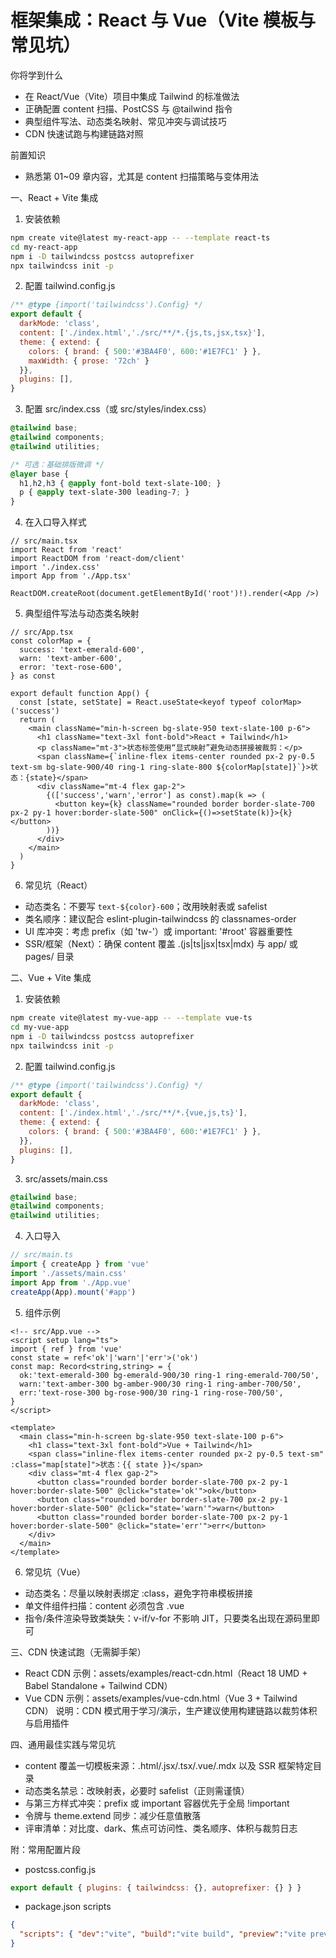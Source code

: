 # 框架集成：React 与 Vue（Vite 模板与常见坑）

你将学到什么
- 在 React/Vue（Vite）项目中集成 Tailwind 的标准做法
- 正确配置 content 扫描、PostCSS 与 @tailwind 指令
- 典型组件写法、动态类名映射、常见冲突与调试技巧
- CDN 快速试跑与构建链路对照

前置知识
- 熟悉第 01~09 章内容，尤其是 content 扫描策略与变体用法

一、React + Vite 集成
1) 安装依赖
```bash
npm create vite@latest my-react-app -- --template react-ts
cd my-react-app
npm i -D tailwindcss postcss autoprefixer
npx tailwindcss init -p
```

2) 配置 tailwind.config.js
```js
/** @type {import('tailwindcss').Config} */
export default {
  darkMode: 'class',
  content: ['./index.html','./src/**/*.{js,ts,jsx,tsx}'],
  theme: { extend: {
    colors: { brand: { 500:'#3BA4F0', 600:'#1E7FC1' } },
    maxWidth: { prose: '72ch' }
  }},
  plugins: [],
}
```

3) 配置 src/index.css（或 src/styles/index.css）
```css
@tailwind base;
@tailwind components;
@tailwind utilities;

/* 可选：基础排版微调 */
@layer base {
  h1,h2,h3 { @apply font-bold text-slate-100; }
  p { @apply text-slate-300 leading-7; }
}
```

4) 在入口导入样式
```tsx
// src/main.tsx
import React from 'react'
import ReactDOM from 'react-dom/client'
import './index.css'
import App from './App.tsx'

ReactDOM.createRoot(document.getElementById('root')!).render(<App />)
```

5) 典型组件写法与动态类名映射
```tsx
// src/App.tsx
const colorMap = {
  success: 'text-emerald-600',
  warn: 'text-amber-600',
  error: 'text-rose-600',
} as const

export default function App() {
  const [state, setState] = React.useState<keyof typeof colorMap>('success')
  return (
    <main className="min-h-screen bg-slate-950 text-slate-100 p-6">
      <h1 className="text-3xl font-bold">React + Tailwind</h1>
      <p className="mt-3">状态标签使用“显式映射”避免动态拼接被裁剪：</p>
      <span className={`inline-flex items-center rounded px-2 py-0.5 text-sm bg-slate-900/40 ring-1 ring-slate-800 ${colorMap[state]}`}>状态：{state}</span>
      <div className="mt-4 flex gap-2">
        {(['success','warn','error'] as const).map(k => (
          <button key={k} className="rounded border border-slate-700 px-2 py-1 hover:border-slate-500" onClick={()=>setState(k)}>{k}</button>
        ))}
      </div>
    </main>
  )
}
```

6) 常见坑（React）
- 动态类名：不要写 `text-${color}-600`；改用映射表或 safelist
- 类名顺序：建议配合 eslint-plugin-tailwindcss 的 classnames-order
- UI 库冲突：考虑 prefix（如 'tw-'）或 important: '#root' 容器重要性
- SSR/框架（Next）：确保 content 覆盖 .(js|ts|jsx|tsx|mdx) 与 app/ 或 pages/ 目录

二、Vue + Vite 集成
1) 安装依赖
```bash
npm create vite@latest my-vue-app -- --template vue-ts
cd my-vue-app
npm i -D tailwindcss postcss autoprefixer
npx tailwindcss init -p
```

2) 配置 tailwind.config.js
```js
/** @type {import('tailwindcss').Config} */
export default {
  darkMode: 'class',
  content: ['./index.html','./src/**/*.{vue,js,ts}'],
  theme: { extend: {
    colors: { brand: { 500:'#3BA4F0', 600:'#1E7FC1' } },
  }},
  plugins: [],
}
```

3) src/assets/main.css
```css
@tailwind base;
@tailwind components;
@tailwind utilities;
```

4) 入口导入
```ts
// src/main.ts
import { createApp } from 'vue'
import './assets/main.css'
import App from './App.vue'
createApp(App).mount('#app')
```

5) 组件示例
```vue
<!-- src/App.vue -->
<script setup lang="ts">
import { ref } from 'vue'
const state = ref<'ok'|'warn'|'err'>('ok')
const map: Record<string,string> = {
  ok:'text-emerald-300 bg-emerald-900/30 ring-1 ring-emerald-700/50',
  warn:'text-amber-300 bg-amber-900/30 ring-1 ring-amber-700/50',
  err:'text-rose-300 bg-rose-900/30 ring-1 ring-rose-700/50',
}
</script>

<template>
  <main class="min-h-screen bg-slate-950 text-slate-100 p-6">
    <h1 class="text-3xl font-bold">Vue + Tailwind</h1>
    <span class="inline-flex items-center rounded px-2 py-0.5 text-sm" :class="map[state]">状态：{{ state }}</span>
    <div class="mt-4 flex gap-2">
      <button class="rounded border border-slate-700 px-2 py-1 hover:border-slate-500" @click="state='ok'">ok</button>
      <button class="rounded border border-slate-700 px-2 py-1 hover:border-slate-500" @click="state='warn'">warn</button>
      <button class="rounded border border-slate-700 px-2 py-1 hover:border-slate-500" @click="state='err'">err</button>
    </div>
  </main>
</template>
```

6) 常见坑（Vue）
- 动态类名：尽量以映射表绑定 :class，避免字符串模板拼接
- 单文件组件扫描：content 必须包含 .vue
- 指令/条件渲染导致类缺失：v-if/v-for 不影响 JIT，只要类名出现在源码里即可

三、CDN 快速试跑（无需脚手架）
- React CDN 示例：assets/examples/react-cdn.html（React 18 UMD + Babel Standalone + Tailwind CDN）
- Vue CDN 示例：assets/examples/vue-cdn.html（Vue 3 + Tailwind CDN）
说明：CDN 模式用于学习/演示，生产建议使用构建链路以裁剪体积与启用插件

四、通用最佳实践与常见坑
- content 覆盖一切模板来源：.html/.jsx/.tsx/.vue/.mdx 以及 SSR 框架特定目录
- 动态类名禁忌：改映射表，必要时 safelist（正则需谨慎）
- 与第三方样式冲突：prefix 或 important 容器优先于全局 !important
- 令牌与 theme.extend 同步：减少任意值散落
- 评审清单：对比度、dark、焦点可访问性、类名顺序、体积与裁剪日志

附：常用配置片段
- postcss.config.js
```js
export default { plugins: { tailwindcss: {}, autoprefixer: {} } }
```
- package.json scripts
```json
{
  "scripts": { "dev":"vite", "build":"vite build", "preview":"vite preview" }
}